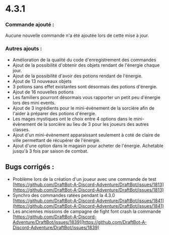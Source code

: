 # 4.3.1

### Commande ajouté :

Aucune nouvelle commande n'a été ajoutée lors de cette mise à jour.

### Autres ajouts :

* Amélioration de la qualité du code d'enregistrement des commandes
* Ajout de la possibilité d'obtenir des objets rendant de l'énergie chaque jour.
* Ajout de la possibilité d'avoir des potions rendant de l'énergie.
* Ajout de 13 nouveaux objets
* 3 potions sans effet existantes sont désormais des potions d'énergie.
* Ajout de 16 nouvelles potions
* Les familiers pourront désormais vous rapporter un petit peu d'énergie lors des mini events.
* Ajout de 3 ingrédients pour le mini-évènement de la sorcière afin de l'aider à préparer des potions d'énergie.
* Les mages mystiques ont le choix entre 4 options dans le mini-évènement de la sorcière au lieu de 3 pour les joueurs des autres classes.
* Ajout d'un mini-évènement apparaissant seulement à coté de claire de ville permettant de récupérer de l'énergie.
* Ajout d'une option dans le magasin pour acheter de l'énergie. Achetable jusqu'à 3 fois par saison de combat.

## Bugs corrigés :

* Problème lors de la création d'un joueur avec une commande de test [https://github.com/DraftBot-A-Discord-Adventure/DraftBot/issues/1813](https://github.com/DraftBot-A-Discord-Adventure/DraftBot/issues/1813)
* Synchro des commandes ratées pendant la 4.3.0 [https://github.com/DraftBot-A-Discord-Adventure/DraftBot/issues/1841](https://github.com/DraftBot-A-Discord-Adventure/DraftBot/issues/1841)
* Les anciennes missions de campagne de fight font crash la commande [https://github.com/DraftBot-A-Discord-Adventure/DraftBot/issues/1839](https://github.com/DraftBot-A-Discord-Adventure/DraftBot/issues/1839)

